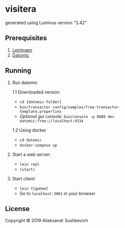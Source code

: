 # visitera

generated using Luminus version "3.42"

## Prerequisites

1. [Leiningen]
2. [Datomic]

[leiningen]: https://github.com/technomancy/leiningen
[datomic]: https://my.datomic.com/downloads/free

## Running

1. Run datomic

   1.1 Downloaded version

   - `cd {datomic-folder}`
   - `bin/transactor config/samples/free-transactor-template.properties`
   - _Optional gui console_: `bin/console -p 8080 dev datomic:free://localhost:4334`

   1.2 Using docker

   - `cd datomic`
   - `docker-compose up`

2. Start a web server:

   - `lein repl`
   - `(start)`

3. Start client:

   - `lein figwheel`
   - Go to `localhost:3001` in your browser

## License

Copyright © 2019 Aliaksandr Sushkevich

